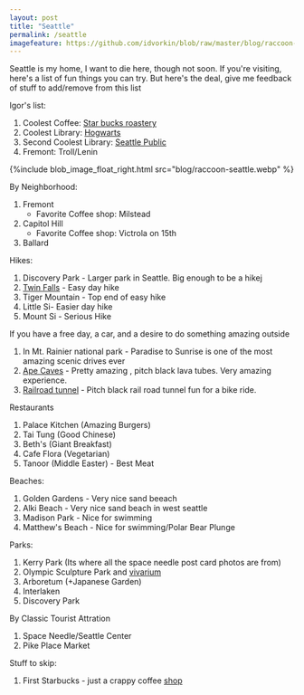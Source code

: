 ```yaml
---
layout: post
title: "Seattle"
permalink: /seattle
imagefeature: https://github.com/idvorkin/blob/raw/master/blog/raccoon-seattle.webp
---
```


Seattle is my home, I want to die here, though not soon. If you're visiting, here's a list of fun things you can try. But here's the deal, give me feedback of stuff to add/remove from this list

Igor's list:

1. Coolest Coffee: [Star bucks roastery](https://www.starbucksreserve.com/en-us/locations/seattle)
2. Coolest Library: [Hogwarts](https://www.lib.washington.edu/suzzallo)
3. Second Coolest Library: [Seattle Public](https://www.spl.org/hours-and-locations/central-library)
4. Fremont: Troll/Lenin

{%include blob_image_float_right.html src="blog/raccoon-seattle.webp" %}

By Neighborhood:

1. Fremont
   - Favorite Coffee shop: Milstead
1. Capitol Hill
   - Favorite Coffee shop: Victrola on 15th
1. Ballard

Hikes:

1. Discovery Park - Larger park in Seattle. Big enough to be a hikej
2. [Twin Falls](https://www.wta.org/go-hiking/hikes/twin-falls-state-park) - Easy day hike
3. Tiger Mountain - Top end of easy hike
4. Little Si- Easier day hike
5. Mount Si - Serious Hike

If you have a free day, a car, and a desire to do something amazing outside

1. In Mt. Rainier national park - Paradise to Sunrise is one of the most amazing scenic drives ever
1. [Ape Caves](https://www.wta.org/go-hiking/hikes/ape-cave) - Pretty amazing , pitch black lava tubes. Very amazing experience.
1. [Railroad tunnel](https://www.wta.org/go-hiking/hikes/iron-horse-tunnel) - Pitch black rail road tunnel fun for a bike ride.

Restaurants

1. Palace Kitchen (Amazing Burgers)
2. Tai Tung (Good Chinese)
3. Beth's (Giant Breakfast)
4. Cafe Flora (Vegetarian)
5. Tanoor (Middle Easter) - Best Meat

Beaches:

1. Golden Gardens - Very nice sand beeach
1. Alki Beach - Very nice sand beach in west seattle
1. Madison Park - Nice for swimming
1. Matthew's Beach - Nice for swimming/Polar Bear Plunge

Parks:

1. Kerry Park (Its where all the space needle post card photos are from)
1. Olympic Sculpture Park and [vivarium](https://art.seattleartmuseum.org/objects/32046/neukom-vivarium)
1. Arboretum (+Japanese Garden)
1. Interlaken
1. Discovery Park

By Classic Tourist Attration

1. Space Needle/Seattle Center
1. Pike Place Market

Stuff to skip:

1. First Starbucks - just a crappy coffee [shop](shop.md)
